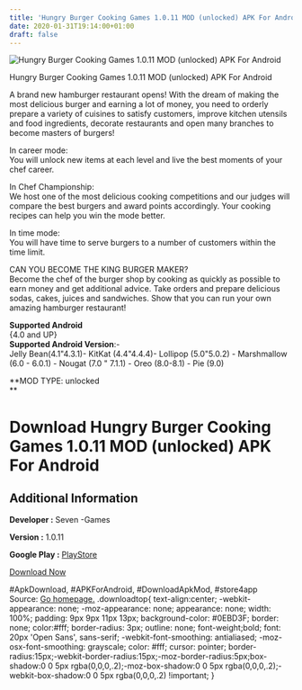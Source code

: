 ```yaml
---
title: 'Hungry Burger Cooking Games 1.0.11 MOD (unlocked) APK For Android'
date: 2020-01-31T19:14:00+01:00
draft: false
---
```


![Hungry Burger Cooking Games 1.0.11 MOD (unlocked) APK For Android](https://i0.wp.com/apkhome.net/wp-content/uploads/2020/01/Hungry-Burger-Cooking-Games-1.0.11-MOD-unlocked.png "Hungry Burger Cooking Games 1.0.11 MOD (unlocked) APK For Android")

  

Hungry Burger Cooking Games 1.0.11 MOD (unlocked) APK For Android

A brand new hamburger restaurant opens! With the dream of making the most delicious burger and earning a lot of money, you need to orderly prepare a variety of cuisines to satisfy customers, improve kitchen utensils and food ingredients, decorate restaurants and open many branches to become masters of burgers!

In career mode:  
You will unlock new items at each level and live the best moments of your chef career.

In Chef Championship:  
We host one of the most delicious cooking competitions and our judges will compare the best burgers and award points accordingly. Your cooking recipes can help you win the mode better.

In time mode:  
You will have time to serve burgers to a number of customers within the time limit.

CAN YOU BECOME THE KING BURGER MAKER?  
Become the chef of the burger shop by cooking as quickly as possible to earn money and get additional advice. Take orders and prepare delicious sodas, cakes, juices and sandwiches. Show that you can run your own amazing hamburger restaurant!

**Supported Android**  
{4.0 and UP}  
**Supported Android Version**:-  
Jelly Bean(4.1"4.3.1)- KitKat (4.4"4.4.4)- Lollipop (5.0"5.0.2) - Marshmallow (6.0 - 6.0.1) - Nougat (7.0 " 7.1.1) - Oreo (8.0-8.1) - Pie (9.0)

**MOD TYPE: unlocked  
**

Download Hungry Burger Cooking Games 1.0.11 MOD (unlocked) APK For Android
==========================================================================

Additional Information
----------------------

**Developer :** Seven -Games

**Version :** 1.0.11

**Google Play :** [PlayStore](https://play.google.com/store/apps/details?id=com.hungryburger.cookinggames)

  

[Download Now](https://store4app.co/post/hungry-burger-cooking-games-1-0-11-mod-unlocked-apk-for-android_1580494180)

  
#ApkDownload, #APKForAndroid, #DownloadApkMod, #store4app  
Source: [Go homepage.](https://store4app.co/post/hungry-burger-cooking-games-1-0-11-mod-unlocked-apk-for-android_1580494180) .downloadtop{ text-align:center; -webkit-appearance: none; -moz-appearance: none; appearance: none; width: 100%; padding: 9px 9px 11px 13px; background-color: #0EBD3F; border: none; color:#fff; border-radius: 3px; outline: none; font-weight;bold; font: 20px 'Open Sans', sans-serif; -webkit-font-smoothing: antialiased; -moz-osx-font-smoothing: grayscale; color: #fff; cursor: pointer; border-radius:15px;-webkit-border-radius:15px;-moz-border-radius:5px;box-shadow:0 0 5px rgba(0,0,0,.2);-moz-box-shadow:0 0 5px rgba(0,0,0,.2);-webkit-box-shadow:0 0 5px rgba(0,0,0,.2) !important; }